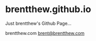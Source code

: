 brentthew.github.io
===================

Just brentthew's Github Page...

brentthew.com
brent@brentthew.com
